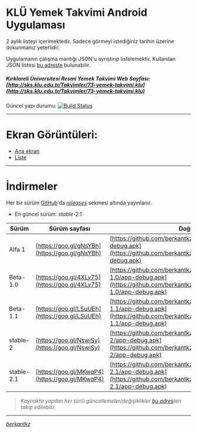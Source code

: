 
 
# KLÜ Yemek Takvimi Android Uygulaması 

2 aylık listeyi içerimektedir. Sadece görmeyi istediğiniz tarihin üzerine dokunmanız yeterlidir.

Uygulamanın çalışma mantığı JSON'u ayrıştırıp listelemektir. Kullanılan JSON listesi [bu adreste](https://berkantkz.github.io/KLU_Yemek/list.json) bulunabilir.

##### *Kırklareli Üniversitesi Resmi Yemek Takvimi Web Sayfası:* [http://sks.klu.edu.tr/Takvimler/73-yemek-takvimi.klu](http://sks.klu.edu.tr/Takvimler/73-yemek-takvimi.klu)


Güncel yapı durumu: [![Build Status](https://travis-ci.org/berkantkz/KLU_Yemek.svg?branch=master)](https://travis-ci.org/berkantkz/KLU_Yemek)


----------


# <i class="icon-picture"></i> Ekran Görüntüleri:

- [Ana ekran](https://i.hizliresim.com/NODvpO.png) 
- [Liste](https://i.hizliresim.com/ROD7P1.png)

----------


# <i class="icon-download"></i> İndirmeler

Her bir sürüm [GitHub](https://github.com/berkantkz/KLU_Yemek)'da *[releases](https://github.com/berkantkz/KLU_Yemek/releases)* sekmesi altında yayınlanır. 

- En güncel sürüm: _stable-2.1_

Sürüm		| Sürüm sayfası 			| Doğrudan İndirme Adresi
----- 		| ---   					| ---- 
Alfa 1 		| [https://goo.gl/gNsYBh](https://goo.gl/gNsYBh) 		| [https://github.com/berkantkz/KLU_Yemek/releases/download/alpha1/app-debug.apk](https://github.com/berkantkz/KLU_Yemek/releases/download/alpha1/app-debug.apk)
Beta-1.0    | [https://goo.gl/4XLy75](https://goo.gl/4XLy75)   		| [https://github.com/berkantkz/KLU_Yemek/releases/download/beta-1.0/app-debug.apk](https://github.com/berkantkz/KLU_Yemek/releases/download/beta-1.0/app-debug.apk)
Beta-1.1	| [https://goo.gl/LSuUEh](https://goo.gl/LSuUEh)    	| [https://github.com/berkantkz/KLU_Yemek/releases/download/beta-1.1/app-debug.apk](https://github.com/berkantkz/KLU_Yemek/releases/download/beta-1.1/app-debug.apk)
stable-2	| [https://goo.gl/NswiSy](https://goo.gl/NswiSy)    	| [https://github.com/berkantkz/KLU_Yemek/releases/download/stable-2/app-debug.apk](https://github.com/berkantkz/KLU_Yemek/releases/download/stable-2/app-debug.apk)
stable-2.1	| [https://goo.gl/MKwqP4](https://goo.gl/MKwqP4)    	| [https://github.com/berkantkz/KLU_Yemek/releases/download/stable-2.1/app-debug.apk](https://github.com/berkantkz/KLU_Yemek/releases/download/stable-2.1/app-debug.apk)


> _Kaynakta yapılan her türlü güncellemeler/değişiklikler [bu adres](https://github.com/berkantkz/KLU_Yemek/commits/master)ten takip edilebilir._


----------


[_berkantkz_](https://berkantkz.github.io)
